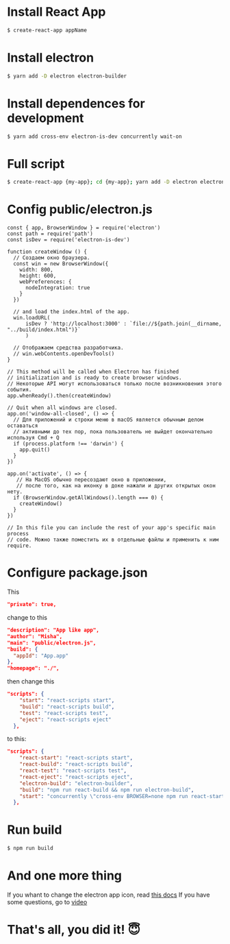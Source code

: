 # Install React App
```sh
$ create-react-app appName
```
# Install electron
```sh
$ yarn add -D electron electron-builder
```
# Install dependences for development
```sh
$ yarn add cross-env electron-is-dev concurrently wait-on
```
# Full script
```sh
$ create-react-app {my-app}; cd {my-app}; yarn add -D electron electron-builder cross-env electron-is-dev concurrently wait-on 
```
# Config public/electron.js
``` JS
const { app, BrowserWindow } = require('electron')
const path = require('path')
const isDev = require('electron-is-dev')

function createWindow () {
  // Создаем окно браузера.
  const win = new BrowserWindow({
    width: 800,
    height: 600,
    webPreferences: {
      nodeIntegration: true
    }
  })

  // and load the index.html of the app.
  win.loadURL(
      isDev ? 'http://localhost:3000' : `file://${path.join(__dirname, "../build/index.html")}`
      )

  // Отображаем средства разработчика.
  // win.webContents.openDevTools()
}

// This method will be called when Electron has finished
// initialization and is ready to create browser windows.
// Некоторые API могут использоваться только после возникновения этого события.
app.whenReady().then(createWindow)

// Quit when all windows are closed.
app.on('window-all-closed', () => {
  // Для приложений и строки меню в macOS является обычным делом оставаться
  // активными до тех пор, пока пользователь не выйдет окончательно используя Cmd + Q
  if (process.platform !== 'darwin') {
    app.quit()
  }
})

app.on('activate', () => {
   // На MacOS обычно пересоздают окно в приложении,
   // после того, как на иконку в доке нажали и других открытых окон нету.
  if (BrowserWindow.getAllWindows().length === 0) {
    createWindow()
  }
})

// In this file you can include the rest of your app's specific main process
// code. Можно также поместить их в отдельные файлы и применить к ним require.
```
# Configure package.json 
This
```json
"private": true,
``` 
change to this
```json
"description": "App like app",
"author": "Misha",
"main": "public/electron.js",
"build": {
  "appId": "App.app"
},
"homepage": "./",
``` 
then change this
``` json
"scripts": {
    "start": "react-scripts start",
    "build": "react-scripts build",
    "test": "react-scripts test",
    "eject": "react-scripts eject"
  },
```
to this:
```json
"scripts": {
    "react-start": "react-scripts start",
    "react-build": "react-scripts build",
    "react-test": "react-scripts test",
    "react-eject": "react-scripts eject",
    "electron-build": "electron-builder",
    "build": "npm run react-build && npm run electron-build",
    "start": "concurrently \"cross-env BROWSER=none npm run react-start\" \"wait-on http://localhost:3000 && electron .\""
  },
```
# Run build
```sh
$ npm run build
```
# And one more thing
If you whant to change the electron app icon, read [this docs](https://medium.com/fantageek/changing-electron-app-icon-acf26906c5ad)
If you have some questions, go to [video](https://www.youtube.com/watch?v=Cdu2O6o2DCg)
# That's all, you did it! 😇
